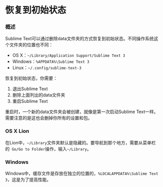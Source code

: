 # 恢复到初始状态

### 概述

Sublime Text可以通过删除data文件夹的方式恢复到初始状态。不同操作系统这个文件夹的位置也不同：

- OS X：`~/Library/Application Support/Sublime Text 3`
- Windows：`%APPDATA%\Sublime Text 3`
- Linux：`~/.config/sublime-text-3`

恢复到初始状态，你需要：

1. 退出Sublime Text
2. 删除上面列出的data文件夹
3. 重启Sublime Text

重启时，一个新的data文件夹会被创建，就像是第一次启动Sublime Text一样。需要注意的是这也会删掉你所有的设置和包。

### OS X Lion

在Lion中，`~/Library`文件夹默认是隐藏的。要导航到那个地方，需要从菜单栏的` Go/Go to Folder`操作，输入`~/Library`。

### Windows

Windows中，缓存文件是存放在独立的位置的，`%LOCALAPPDATA%\Sublime Text 3`，这是为了提高性能。

